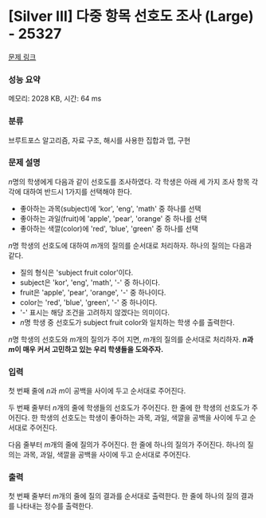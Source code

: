 # [Silver III] 다중 항목 선호도 조사 (Large) - 25327 

[문제 링크](https://www.acmicpc.net/problem/25327) 

### 성능 요약

메모리: 2028 KB, 시간: 64 ms

### 분류

브루트포스 알고리즘, 자료 구조, 해시를 사용한 집합과 맵, 구현

### 문제 설명

<p><em>n</em>명의 학생에게 다음과 같이 선호도를 조사하였다. 각 학생은 아래 세 가지 조사 항목 각각에 대하여 반드시 1가지를 선택해야 한다.</p>

<ul>
	<li>좋아하는 과목(subject)에 'kor', 'eng', 'math' 중 하나를 선택</li>
	<li>좋아하는 과일(fruit)에 'apple', 'pear', 'orange' 중 하나를 선택</li>
	<li>좋아하는 색깔(color)에 'red', 'blue', 'green' 중 하나를 선택</li>
</ul>

<p><em>n</em>명 학생의 선호도에 대하여 <em>m</em>개의 질의를 순서대로 처리하자. 하나의 질의는 다음과 같다.</p>

<ul>
	<li>질의 형식은 'subject fruit color'이다.</li>
	<li>subject은 'kor', 'eng', 'math', '-' 중 하나이다.</li>
	<li>fruit은 'apple', 'pear', 'orange', '-' 중 하나이다.</li>
	<li>color는 'red', 'blue', 'green', '-' 중 하나이다.</li>
	<li>'-' 표시는 해당 조건을 고려하지 않겠다는 의미이다.</li>
	<li><em>n</em>명 학생 중 선호도가 subject fruit color와 일치하는 학생 수를 출력한다.</li>
</ul>

<p><em>n</em>명 학생의 선호도와 <em>m</em>개의 질의가 주어 지면, <em>m</em>개의 질의를 순서대로 처리하자. <strong><em>n</em>과 <em>m</em>이 매우 커서 고민하고 있는 우리 학생들을 도와주자.</strong></p>

### 입력 

 <p>첫 번째 줄에 <em>n</em>과 <em>m</em>이 공백을 사이에 두고 순서대로 주어진다.</p>

<p>두 번째 줄부터 <em>n</em>개의 줄에 학생들의 선호도가 주어진다. 한 줄에 한 학생의 선호도가 주어진다. 한 학생의 선호도는 학생이 좋아하는 과목, 과일, 색깔을 공백을 사이에 두고 순서대로 주어진다. </p>

<p>다음 줄부터 <em>m</em>개의 줄에 질의가 주어진다. 한 줄에 하나의 질의가 주어진다. 하나의 질의는 과목, 과일, 색깔을 공백을 사이에 두고 순서대로 주어진다.</p>

### 출력 

 <p>첫 번째 줄부터 <em>m</em>개의 줄에 질의 결과를 순서대로 출력한다. 한 줄에 하나의 질의 결과를 나타내는 정수를 출력한다.</p>

